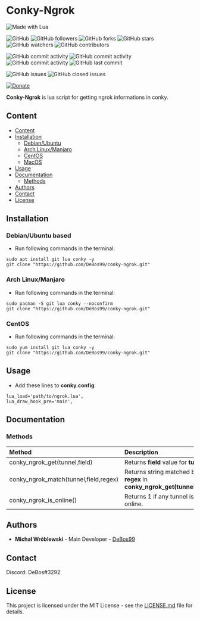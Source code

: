 # Conky-Ngrok

![Made with Lua](https://img.shields.io/badge/made%20with-lua-0.svg?color=cc2020&labelColor=ff3030&logo=lua&logoColor=white&style=for-the-badge)

![GitHub](https://img.shields.io/github/license/DeBos99/conky-ngrok.svg?color=2020cc&labelColor=5050ff&style=for-the-badge)
![GitHub followers](https://img.shields.io/github/followers/DeBos99.svg?color=2020cc&labelColor=5050ff&style=for-the-badge)
![GitHub forks](https://img.shields.io/github/forks/DeBos99/conky-ngrok.svg?color=2020cc&labelColor=5050ff&style=for-the-badge)
![GitHub stars](https://img.shields.io/github/stars/DeBos99/conky-ngrok.svg?color=2020cc&labelColor=5050ff&style=for-the-badge)
![GitHub watchers](https://img.shields.io/github/watchers/DeBos99/conky-ngrok.svg?color=2020cc&labelColor=5050ff&style=for-the-badge)
![GitHub contributors](https://img.shields.io/github/contributors/DeBos99/conky-ngrok.svg?color=2020cc&labelColor=5050ff&style=for-the-badge)

![GitHub commit activity](https://img.shields.io/github/commit-activity/w/DeBos99/conky-ngrok.svg?color=ffaa00&labelColor=ffaa30&style=for-the-badge)
![GitHub commit activity](https://img.shields.io/github/commit-activity/m/DeBos99/conky-ngrok.svg?color=ffaa00&labelColor=ffaa30&style=for-the-badge)
![GitHub commit activity](https://img.shields.io/github/commit-activity/y/DeBos99/conky-ngrok.svg?color=ffaa00&labelColor=ffaa30&style=for-the-badge)
![GitHub last commit](https://img.shields.io/github/last-commit/DeBos99/conky-ngrok.svg?color=ffaa00&labelColor=ffaa30&style=for-the-badge)

![GitHub issues](https://img.shields.io/github/issues-raw/DeBos99/conky-ngrok.svg?color=cc2020&labelColor=ff3030&style=for-the-badge)
![GitHub closed issues](https://img.shields.io/github/issues-closed-raw/DeBos99/conky-ngrok.svg?color=10aa10&labelColor=30ff30&style=for-the-badge)

[![Donate](https://www.paypalobjects.com/en_US/i/btn/btn_donateCC_LG.gif)](https://www.paypal.com/cgi-bin/webscr?cmd=_s-xclick&hosted_button_id=NH8JV53DSVDMY)

**Conky-Ngrok** is lua script for getting ngrok informations in conky.

## Content

- [Content](#content)
- [Installation](#installation)
  - [Debian/Ubuntu](#apt)
  - [Arch Linux/Manjaro](#pacman)
  - [CentOS](#yum)
  - [MacOS](#homebrew)
- [Usage](#usage)
- [Documentation](#documentation)
  - [Methods](#methods)
- [Authors](#authors)
- [Contact](#contact)
- [License](#license)

## Installation

### <a name="APT">Debian/Ubuntu based

* Run following commands in the terminal:
```
sudo apt install git lua conky -y
git clone "https://github.com/DeBos99/conky-ngrok.git"
```

### <a name="Pacman">Arch Linux/Manjaro

* Run following commands in the terminal:
```
sudo pacman -S git lua conky --noconfirm
git clone "https://github.com/DeBos99/conky-ngrok.git"
```

### <a name="YUM">CentOS

* Run following commands in the terminal:
```
sudo yum install git lua conky -y
git clone "https://github.com/DeBos99/conky-ngrok.git"
```

## Usage

* Add these lines to **conky.config**:
```
lua_load='path/to/ngrok.lua',
lua_draw_hook_pre='main',
```

## Documentation

### Methods

| Method                                | Description                                                               |
| :------------------------------------ | :------------------------------------------------------------------------ |
| conky_ngrok_get(tunnel,field)         | Returns **field** value for **tunnel**.                                   |
| conky_ngrok_match(tunnel,field,regex) | Returns string matched by **regex** in **conky_ngrok_get(tunnel,field)**. |
| conky_ngrok_is_online()               | Returns 1 if any tunnel is online.                                        |

## Authors

* **Michał Wróblewski** - Main Developer - [DeBos99](https://github.com/DeBos99)

## Contact

Discord: DeBos#3292

## License

This project is licensed under the MIT License - see the [LICENSE.md](LICENSE.md) file for details.
